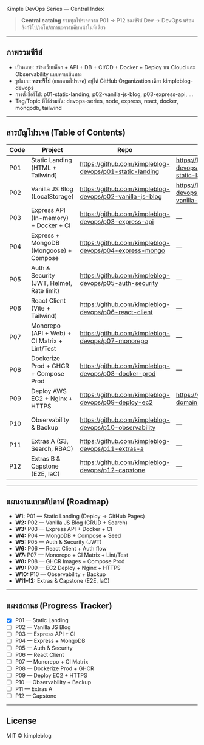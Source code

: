 Kimple DevOps Series — Central Index

> **Central catalog** รวมทุกโปรเจคจาก P01 → P12 ของซีรีส์ Dev → DevOps พร้อมลิงก์รีโป/เดโม/สถานะความคืบหน้าในที่เดียว

---

## ภาพรวมซีรีส์

-   เป้าหมาย: สร้างเว็บบล็อก + API + DB + CI/CD + Docker + Deploy บน Cloud และ Observability แบบครบเส้นทาง
-   รูปแบบ: **หลายรีโป** (แยกตามโปรเจค) อยู่ใต้ GitHub Organization เดียว kimpleblog-devops
-   การตั้งชื่อรีโป: p01-static-landing, p02-vanilla-js-blog, p03-express-api, …
-   Tag/Topic ที่ใช้ร่วมกัน: devops-series, node, express, react, docker, mongodb, tailwind

---

## สารบัญโปรเจค (Table of Contents)

| Code | Project                                      | Repo                                                     | Demo                                                     | Tech                      | Status  |
| ---- | -------------------------------------------- | -------------------------------------------------------- | -------------------------------------------------------- | ------------------------- | ------- |
| P01  | Static Landing (HTML + Tailwind)             | https://github.com/kimpleblog-devops/p01-static-landing  | https://kimpleblog-devops.github.io/p01-static-landing/  | HTML, Tailwind            | ⏳ In   |
| P02  | Vanilla JS Blog (LocalStorage)               | https://github.com/kimpleblog-devops/p02-vanilla-js-blog | https://kimpleblog-devops.github.io/p02-vanilla-js-blog/ | HTML, JS, Tailwind        | 🔜 Next |
| P03  | Express API (In-memory) + Docker + CI        | https://github.com/kimpleblog-devops/p03-express-api     | —                                                        | Node, Express, Docker, CI |         |
| P04  | Express + MongoDB (Mongoose) + Compose       | https://github.com/kimpleblog-devops/p04-express-mongo   | —                                                        | Express, MongoDB, Compose |         |
| P05  | Auth & Security (JWT, Helmet, Rate limit)    | https://github.com/kimpleblog-devops/p05-auth-security   | —                                                        | JWT, bcrypt, Helmet       |         |
| P06  | React Client (Vite + Tailwind)               | https://github.com/kimpleblog-devops/p06-react-client    | —                                                        | React, Vite, Tailwind     |         |
| P07  | Monorepo (API + Web) + CI Matrix + Lint/Test | https://github.com/kimpleblog-devops/p07-monorepo        | —                                                        | Workspaces, ESLint, CI    |         |
| P08  | Dockerize Prod + GHCR + Compose Prod         | https://github.com/kimpleblog-devops/p08-docker-prod     | —                                                        | Docker, GHCR, Compose     |         |
| P09  | Deploy AWS EC2 + Nginx + HTTPS               | https://github.com/kimpleblog-devops/p09-deploy-ec2      | https://your-domain.com                                  | EC2, Nginx, TLS           |         |
| P10  | Observability & Backup                       | https://github.com/kimpleblog-devops/p10-observability   | —                                                        | Winston, Metrics, Backup  |         |
| P11  | Extras A (S3, Search, RBAC)                  | https://github.com/kimpleblog-devops/p11-extras-a        | —                                                        | S3, Search, RBAC          |         |
| P12  | Extras B & Capstone (E2E, IaC)               | https://github.com/kimpleblog-devops/p12-capstone        | —                                                        | Playwright, Terraform     |         |

---

## แผนงานแบบสัปดาห์ (Roadmap)

-   **W1:** P01 — Static Landing (Deploy → GitHub Pages)
-   **W2:** P02 — Vanilla JS Blog (CRUD + Search)
-   **W3:** P03 — Express API + Docker + CI
-   **W4:** P04 — MongoDB + Compose + Seed
-   **W5:** P05 — Auth & Security (JWT)
-   **W6:** P06 — React Client + Auth flow
-   **W7:** P07 — Monorepo + CI Matrix + Lint/Test
-   **W8:** P08 — GHCR Images + Compose Prod
-   **W9:** P09 — EC2 Deploy + Nginx + HTTPS
-   **W10:** P10 — Observability + Backup
-   **W11–12:** Extras & Capstone (E2E, IaC)

---

## แผงสถานะ (Progress Tracker)

-   [x] P01 — Static Landing
-   [ ] P02 — Vanilla JS Blog
-   [ ] P03 — Express API + CI
-   [ ] P04 — Express + MongoDB
-   [ ] P05 — Auth & Security
-   [ ] P06 — React Client
-   [ ] P07 — Monorepo + CI Matrix
-   [ ] P08 — Dockerize Prod + GHCR
-   [ ] P09 — Deploy EC2 + HTTPS
-   [ ] P10 — Observability + Backup
-   [ ] P11 — Extras A
-   [ ] P12 — Capstone

---

## License

MIT © kimpleblog

